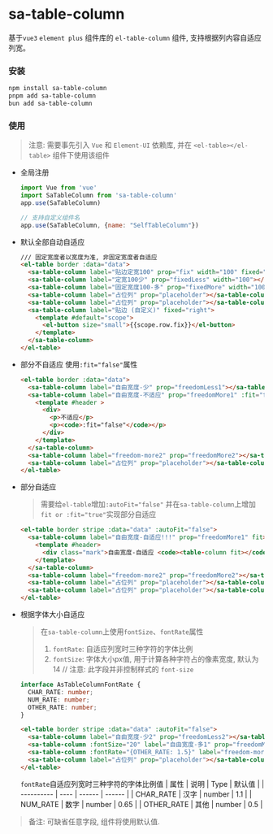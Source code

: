 # **sa-table-column**

基于`vue3` `element plus` 组件库的 `el-table-column` 组件, 支持根据列内容自适应列宽。

### **安装**

```sh
npm install sa-table-column
pnpm add sa-table-column
bun add sa-table-column
```

### **使用**

> 注意: 需要事先引入 `Vue` 和 `Element-UI` 依赖库, 并在 `<el-table></el-table>` 组件下使用该组件

* 全局注册

  ```javascript
  import Vue from 'vue'
  import SaTableColumn from 'sa-table-column'
  app.use(SaTableColumn)

  // 支持自定义组件名
  app.use(SaTableColumn, {name: "SelfTableColumn"})
  ```
* 默认全部自动自适应

  ```html
  /// 固定宽度者以宽度为准, 非固定宽度者自适应
  <el-table border :data="data">
    <sa-table-column label="贴边定宽100" prop="fix" width="100" fixed="left"></sa-table-column>
    <sa-table-column label="定宽100少" prop="fixedLess" width="100"></sa-table-column>
    <sa-table-column label="固定宽度100-多" prop="fixedMore" width="100"></sa-table-column>
    <sa-table-column label="占位列" prop="placeholder"></sa-table-column>
    <sa-table-column label="占位列" prop="placeholder"></sa-table-column>
    <sa-table-column label="贴边 (自定义)" fixed="right">
      <template #default="scope">
        <el-button size="small">{{scope.row.fix}}</el-button>
      </template>
    </sa-table-column>
  </el-table>
  ```
* 部分不自适应 使用`:fit="false"`属性

  ```html
  <el-table border :data="data">
    <sa-table-column label="自由宽度-少" prop="freedomLess1"></sa-table-column>
    <sa-table-column label="自由宽度-不适应" prop="freedomMore1" :fit="false">
      <template #header >
        <div>
          <p>不适应</p>
          <p><code>:fit="false"</code></p>
        </div>
      </template>
    </sa-table-column>
    <sa-table-column label="freedom-more2" prop="freedomMore2"></sa-table-column>
    <sa-table-column label="占位列" prop="placeholder"></sa-table-column>
  </el-table>
  ```
* 部分自适应

  > 需要给`el-table`增加`:autoFit="false"` 并在`sa-table-column`上增加`fit or :fit="true"`实现部分自适应
  >

  ```html
  <el-table border stripe :data="data" :autoFit="false">
    <sa-table-column label="自由宽度-自适应!!!" prop="freedomMore1" fit>
      <template #header>
        <div class="mark">自由宽度-自适应 <code><table-column fit></code></div>
      </template>
    </sa-table-column>
    <sa-table-column label="freedom-more2" prop="freedomMore2"></sa-table-column>
    <sa-table-column label="占位列" prop="placeholder"></sa-table-column>
    <sa-table-column label="占位列" prop="placeholder"></sa-table-column>
  </el-table>
  ```
* 根据字体大小自适应

  > 在`sa-table-column`上使用`fontSize`、`fontRate`属性
  >
  > 1. `fontRate`: 自适应列宽时三种字符的字体比例
  > 2. `fontSize`: 字体大小px值, 用于计算各种字符占的像素宽度, 默认为 14    // 注意: 此字段并非控制样式的 `font-size`
  >

  ```typescript
  interface AsTableColumnFontRate {
    CHAR_RATE: number;
    NUM_RATE: number;
    OTHER_RATE: number;
  }
  ```
  ```html
  <el-table border stripe :data="data" :autoFit="false">
    <sa-table-column label="自由宽度-少2" prop="freedomLess2"></sa-table-column>
    <sa-table-column :fontSize="20" label="自由宽度-多1" prop="freedomMore1"></sa-table-column>
    <sa-table-column :fontRate="{OTHER_RATE: 1.5}" label="freedom-more2" prop="freedomMore2"></sa-table-column>
    <sa-table-column label="占位列" prop="placeholder"></sa-table-column>
  </el-table>
  ```

  `fontRate`自适应列宽时三种字符的字体比例值
  | 属性       | 说明 | Type   | 默认值 |
  | ---------- | ---- | ------ | ------ |
  | CHAR\_RATE | 汉字 | number | 1.1    |
  | NUM\_RATE  | 数字 | number | 0.65   |
  | OTHER\_RATE  | 其他 | number | 0.5   |

>备注: 可缺省任意字段, 组件将使用默认值.